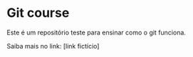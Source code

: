 # Git course

Este é um repositório teste para ensinar como o git funciona.

Saiba mais no link: [link fictício]
